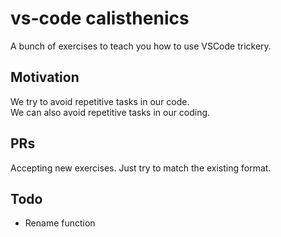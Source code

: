 # vs-code calisthenics

A bunch of exercises to teach you how to use VSCode trickery.

## Motivation

We try to avoid repetitive tasks in our code.  
We can also avoid repetitive tasks in our coding.  

## PRs

Accepting new exercises. Just try to match the existing format.

## Todo

- Rename function